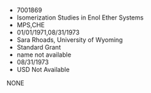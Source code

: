 * 7001869
* Isomerization Studies in Enol Ether Systems
* MPS,CHE
* 01/01/1971,08/31/1973
* Sara Rhoads, University of Wyoming
* Standard Grant
*   name not available
* 08/31/1973
* USD Not Available

NONE